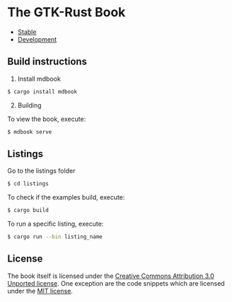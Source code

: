 # The GTK-Rust Book

- [Stable](https://gtk-rs.org/gtk4-rs/stable/latest/book)
- [Development](https://gtk-rs.org/gtk4-rs/git/book)

## Build instructions

1. Install mdbook

```bash
$ cargo install mdbook
```

2. Building

To view the book, execute:

```bash
$ mdbook serve
```

## Listings

Go to the listings folder

```bash
$ cd listings
```

To check if the examples build, execute:

```bash
$ cargo build
```

To run a specific listing, execute:

```bash
$ cargo run --bin listing_name
```

## License

The book itself is licensed under the [Creative Commons Attribution 3.0 Unported license](https://creativecommons.org/licenses/by/3.0/).
One exception are the code snippets which are licensed under the [MIT license](https://mit-license.org/).
